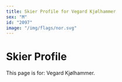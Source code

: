 ```yaml
---
title: Skier Profile for Vegard Kjølhammer
sex: "M"
id: "2097"
image: "/img/flags/nor.svg" 
---
```


# Skier Profile

This page is for: Vegard Kjølhammer.
    